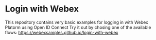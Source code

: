 # Login with Webex

This repository contains very basic examples for logging in with Webex Platorm using Open ID Connect
Try it out by chosing one of the available flows: https://webexsamples.github.io/login-with-webex
